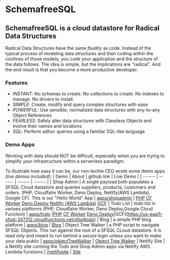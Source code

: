 # SchemafreeSQL

## SchemafreeSQL is a cloud datastore for Radical Data Structures
Radical Data Structures have the same _fluidity_ as code. Instead of the typical process of modeling data structures and then coding within the confines of those models, you code your application and the structure of the data follows. The idea is simple, but the implications are "radical". And the end result is that you become a more productive developer.

### Features

- _INSTANT_: No schemas to create. No collections to create. No indexes to manage. No drivers to install.
- _SIMPLE_: Create, modify and query complex structures with ease
- _POWERFUL_: Use sensible, normalized data structures with any-to-any Object References
- _FEARLESS_: Safely alter data structures with Classless Objects and evolve their names and locations
- _SQL_: Perform adhoc queries using a familiar SQL-like language


### Demo Apps
Working with data should NOT be difficult, especially when you are trying to simplify your infrastructure within a serverless paradigm.

To illustrate how easy it can be, our non-techie CEO wrote some demo apps _(live demos included)_:
| Demo | About | github link | Live Demo |
| ------ | ------ | ------ | ------ |
| Shop Admin | A single payload both populates a SFSQL Cloud datastore and queries suppliers, products, customers and orders. (PHP, Cloudfalre Worker, Deno Deploy, Netlify(AWS Lambda), Google CF). This is our "Hello World" App  | [apps/shopadmin](https://github.com/SchemaFreeSQL/apps/tree/main/shopadmin) | [PHP](https://schemafreesql.com/shopadmin/) [CF Worker](https://shopadmin.sfsql.workers.dev/) [Deno Deploy](https://sfsqlshopadmin.deno.dev/) [Netlify (AWS Lambda)](https://harmonious-mermaid-c4d794.netlify.app/.netlify/functions/shopadmin) [GCF](https://us-east1-sfsql-347312.cloudfunctions.net/shopadmin)
| Todo List | todo list in varioes platforms (PHP, Cloudfalre Worker, Deno Deploy,Google Cloud Function) | [apps/todo](https://github.com/SchemaFreeSQL/apps/tree/main/todo) |[PHP](https://schemafreesql.com/apps/todo/) [CF Worker](https://sfsqltodo.sfsql.workers.dev/) [Deno Deploy](https://sfsqltodo.deno.dev/)|GCF](https://us-east1-sfsql-347312.cloudfunctions.net/sfsqltodo)
| Blog  | a simple PHP blog platform | [apps/blog](https://github.com/SchemaFreeSQL/apps/tree/main/blog/php) | [Blog](https://schemafreesql.com/apps/blog/)
| Object Tree Walker  | a PHP script to navigate SFSQL Objects. This run against the root of a SFSQL CLoud datastore. It is read only and meant to run behind a secure login unless you want to make your data public  | [apps/objectTreeWalker](https://github.com/SchemaFreeSQL/apps/tree/main/objectTreeWalker/php) | [Object Tree Walker](https://schemafreesql.com/showgraph/index.php)
| Netlify Site  | a Netlify site continig the Todo and Shop Admin apps via Netlify AWS Lambda funstions | [/netlifysite](https://github.com/SchemaFreeSQL/netlifysite) | [Site](https://harmonious-mermaid-c4d794.netlify.app//)
